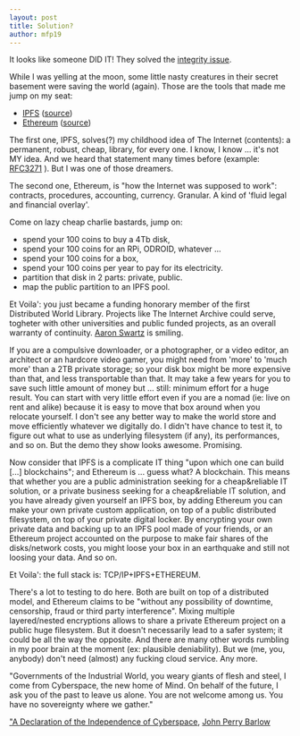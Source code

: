 ```yaml
---
layout: post
title: Solution?
author: mfp19
---
```


It looks like someone DID IT! They solved the [integrity issue](http://mfp19.github.io/2015/08/24/Integrity.html).

While I was yelling at the moon, some little nasty creatures 
in their secret basement were saving the world (again).
Those are the tools that made me jump on my seat: 

- [IPFS](https://ipfs.io/) ([source](https://github.com/ipfs/ipfs))
- [Ethereum](https://www.ethereum.org/) ([source](https://github.com/ethereum/))

The first one, IPFS, solves(?) my childhood idea of The Internet (contents):
a permanent, robust, cheap, library, for every one. I know, I know ... it's not MY idea.
And we heard that statement many times before (example: [RFC3271](http://www.ietf.org/rfc/rfc3271.txt) ).
But I was one of those dreamers.

The second one, Ethereum, is "how the Internet was supposed to work": 
contracts, procedures, accounting, currency. Granular.
A kind of 'fluid legal and financial overlay'.

Come on lazy cheap charlie bastards, jump on:
- spend your 100 coins to buy a 4Tb disk, 
- spend your 100 coins for an RPi, ODROID, whatever ... 
- spend your 100 coins for a box, 
- spend your 100 coins per year to pay for its electricity.
- partition that disk in 2 parts: private, public.
- map the public partition to an IPFS pool.

Et Voila': you just became a funding honorary member of the first Distributed World Library.
Projects like The Internet Archive could serve, togheter with other universities and
public funded projects, as an overall warranty of continuity.
[Aaron Swartz](https://en.wikipedia.org/wiki/Aaron_Swartz) is smiling.

If you are a compulsive downloader, or a photographer, or a video editor,
an architect or an hardcore video gamer, you might need from 'more' to 'much more' 
than a 2TB private storage; so your disk box
might be more expensive than that, and less transportable than that.
It may take a few years for you to save such little amount of money but ... still:
minimum effort for a huge result. You can start with very little effort 
even if you are a nomad (ie: live on rent and alike) because 
it is easy to move that box around when you relocate yourself.
I don't see any better way to make the world store and move efficiently
whatever we digitally do.
I didn't have chance to test it, to figure out what to use as underlying
filesystem (if any), its performances, and so on. 
But the demo they show looks awesome. Promising.

Now consider that IPFS is a complicate IT thing "upon which one can build [...] blockchains"; 
and Ethereum is ... guess what? A blockchain. This means that whether you are a 
public administration seeking for a cheap&reliable IT solution, or a private business
seeking for a cheap&reliable IT solution, and you have already given yourself an IPFS box,
by adding Ethereum you can make your own private custom application, on top of a public
distributed filesystem, on top of your private digital locker.
By encrypting your own private data and backing up to an IPFS pool made of your friends, 
or an Ethereum project accounted on the purpose to make fair shares of the disks/network costs, 
you might loose your box in an earthquake and still not loosing your data.
And so on.

Et Voila': the full stack is: TCP/IP+IPFS+ETHEREUM.

There's a lot to testing to do here. Both are built on top of a distributed model, 
and  Ethereum claims to be "without any possibility of downtime, censorship, 
fraud or third party interference".
Mixing multiple layered/nested encryptions allows to share a private Ethereum 
project on a public huge filesystem. But it doesn't necessarily lead to a safer
system; it could be all the way the opposite.
And there are many other words rumbling in my poor brain at the moment (ex: plausible deniability).
But we (me, you, anybody) don't need (almost) any fucking cloud service. Any more.

"Governments of the Industrial World, you weary giants of flesh and steel, I come from Cyberspace, 
the new home of Mind. On behalf of the future, I ask you of the past to leave us alone. 
You are not welcome among us. You have no sovereignty where we gather."

["A Declaration of the Independence of Cyberspace](https://projects.eff.org/~barlow/Declaration-Final.html), [John Perry Barlow](https://homes.eff.org/~barlow/)


